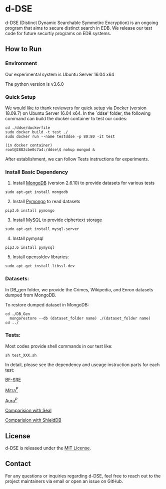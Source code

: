 # d-DSE

d-DSE (Distinct Dynamic Searchable Symmetirc Encryption) is an ongoing program that aims to secure distinct search in EDB. 
We release our test code for future securtiy programs on EDB systems.


## How to Run

### Environment

Our experimental system is Ubuntu Server 16.04 x64

The python version is v3.6.0


### Quick Setup

We would like to thank reviewers for quick setup via Docker (version 18.09.7) on Ubuntu Server 16.04 x64.
In the `ddse' folder, the following command can build the docker container to test our codes:

```
cd ./ddse/dockerfile
sudo docker build -t test ./
sudo docker run --name testddse -p 80:80 -it test

(in docker container)
root@2882cbe0c7a4:/ddse\$ nohup mongod &
```

After establishment, we can follow Tests instructions for experiments.


### Install Basic Dependency

1. Install <u>MongoDB</u> (version 2.6.10) to provide datasets for various tests 

```sudo apt-get install mongodb```

2. Install <u>Pymongo</u> to read datasets

```pip3.6 install pymongo```

3. Install <u>MySQL</u>  to provide ciphertext storage

```sudo apt-get install mysql-server```

4. Install pymysql

```pip3.6 install pymysql```

5. Install openssldev libraries:

```sudo apt-get install libssl-dev```

### Datasets:

In DB_gen folder, we provide the Crimes, Wikipedia, and Enron datasets dumped from MongoDB.

To restore dumped dataset in MongoDB:

```
cd ./DB_Gen
  mongorestore --db (dataset_folder name) ./(dataset_folder name)
cd ../
```


### Tests:

Most codes provide shell commands in our test like:

```sh test_XXX.sh```

In detail, please see the dependency and useage instruction parts for each test:

[BF-SRE](BF-SRE/)


[Mitra$^P$](Compare_MITRAp/)


[Aura$^P$](Compare_AURAp/)


[Comparision with Seal](Compare_Seal/)


[Comparision with ShieldDB](Compare_ShieldDB/) 


## License

d-DSE is released under the [MIT License](./LICENSE).

## Contact

For any questions or inquiries regarding d-DSE, feel free to reach out to the project maintainers via email or open an issue on GitHub.
